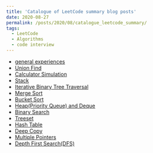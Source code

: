 ```yaml
---
title: 'Catalogue of LeetCode summary blog posts'
date: 2020-08-27
permalink: /posts/2020/08/catalogue_leetcode_summary/
tags:
  - LeetCode
  - Algorithms
  - code interview
---
```


* <a href="https://xiaoluo-whu.github.io/posts/2020/08/leetcode-experience-overview/" target="_blank">general experiences</a>
* <a href="https://xiaoluo-whu.github.io/posts/2020/09/leetcode-union-find/" target="_blank">Union Find</a>
* <a href="https://xiaoluo-whu.github.io/posts/2020/09/leetcode-stack-calculator/" target="_blank">Calculator Simulation</a>
* <a href="https://xiaoluo-whu.github.io/posts/2020/09/leetcode-stack-tricky/" target="_blank">Stack</a>
* <a href="https://xiaoluo-whu.github.io/posts/2020/09/leetcode-iterative-binary-tree-traversal/" target="_blank">Iterative Binary Tree Traversal</a>
* <a href="https://xiaoluo-whu.github.io/posts/2020/09/leetcode-merge-sort/" target="_blank">Merge Sort</a>
* <a href="https://xiaoluo-whu.github.io/posts/2020/09/leetcode-bucket-sort/" target="_blank">Bucket Sort</a>
* <a href="https://xiaoluo-whu.github.io/posts/2020/09/leetcode-priorityqueue-and-deque/" target="_blank">Heap(Priority Queue) and Deque</a>
* <a href="https://xiaoluo-whu.github.io/posts/2020/09/leetcode-binary-search/" target="_blank">Binary Search</a>
* <a href="https://xiaoluo-whu.github.io/posts/2020/09/leetcode-treeset/" target="_blank">Treeset</a>
* <a href="https://xiaoluo-whu.github.io/posts/2020/09/leetcode-hash-table/" target="_blank">Hash Table</a>
* <a href="https://xiaoluo-whu.github.io/posts/2020/09/leetcode-deep-copy/" target="_blank">Deep Copy</a>
* <a href="https://xiaoluo-whu.github.io/posts/2020/09/leetcode-multiple-pointers/" target="_blank">Multiple Pointers</a>
* <a href="https://xiaoluo-whu.github.io/posts/2020/09/leetcode-graph-dfs/" target="_blank">Depth First Search(DFS)</a>